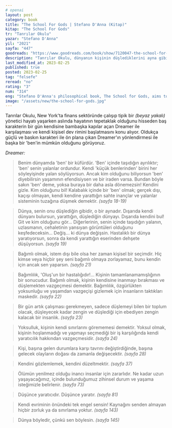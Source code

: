 ```yaml
---
# openai
layout: post
category: book
title: "The School For Gods | Stefano D'Anna (Kitap)"
kitap: "The School For Gods"
tr: "Tanrılar Okulu"
yazar: "Stefano D'Anna"
yil: "2021"
sayfa: "447"
goodreads: "https://www.goodreads.com/book/show/7120047-the-school-for-gods"
description: "Tanrılar Okulu, dünyanın kişinin düşlediklerini ayna gibi yansıttığını anlatıyor. Eğer kişinin bizzat kendisi içinde bulunduğu kırmazsa aynı olayları tekrar tekrar yaşar. Stefano D'Anna, tek çözümün bunun farkına varıp cesaretle sarmalın dışına çıkmak olduğunu Dreamer'in kurduğu cümlelerde tekrar tekrar hatırlatıyor. "
last_modified_at: 2023-02-25
published: true
posted: 2023-02-25
tag: "felsefe"
reread: "no"
rating: "3"
num: "314"
eng: "Stefano D'Anna's philosophical book, The School for Gods, aims to lead readers on a spiritual journey toward discovering their own divinity. D'Anna gives people practical insights and tools for personal growth and transformation by combining ancient wisdom with modern psychology."
image: "/assets/new/the-school-for-gods.jpg"
---
```


Tanrılar Okulu, New York'ta finans sektöründe çalışıp tipik bir _(beyaz yakalı)_ yönetici hayatı yaşarken aslında hayatının tepetaklak olduğunu hisseden baş karakterin bir gün kendisine bambaşka kapılar açan Dreamer ile karşılaşması ve kendi kişisel dev rimini başlatmasını konu alıyor. Oldukça güçlü ve baskın karakteri ile ön plana çıkan Dreamer'ın yönlendirmesi ile başka bir 'ben'in mümkün olduğunu görüyoruz.

_Dreamer:_

> Benim dünyamda 'ben' bir küfürdür. 'Ben' içinde taşıdığın ayrılıktır; 'ben' senin yalanlar ordundur. Kendi 'küçük benlerinden' birini her söyleyişinde yalan söylüyorsun.
> Ancak kim olduğunu biliyorsun 'ben' diyebilirsin yaşamının efendisiysen ve bir iraden varsa.
> Bundan böyle sakın 'ben' deme, yoksa buraya bir daha asla dönemezsin! Kendini gizle. Kim olduğunu bil!
> Kalabalık içinde bir 'ben' olmak; gerçek dışı, kaçışı olmayan, kendi kendine yarattığın sahte inançlar ve yalanlar sisteminin tuzağına düşmek demektir. _(sayfa 18-19)_

> Dünya, senin onu düşlediğin gibidir, o bir aynadır. Dışarıda kendi dünyanı bulursun, yarattığın, düşlediğin dünyayı.
> Dışarıda kendini bul! Git ve kim olduğunu gör...
> Diğerlerinin, senin içinde taşıdığın yalanın, uzlasmanın, cehaletinin yansıyan görüntüleri olduğunu keşfedeceksin...
> Değiş... ki dünya değişsin.
> Hastalıklı bir dünya yaratıyorsun, sonra da kendi yarattığın eserinden dehşete düşüyorsun. _(sayfa 19)_

> Bağımlı olmak, istem dışı bile olsa her zaman kişisel bir seçimdir. Hiç kimse veya hiçbir şey seni bağımlı olmaya zorlayamaz, bunu kendin için ancak sen yaparsın. _(sayfa 21)_

> Bağımlılık, 'Oluş'un bir hastalığıdır!... Kişinin tamamlanamamışlığının bir sonucudur. Bağımlı olmak, kişinin kendisine inanmayı bırakması ve düşlemekten vazgeçmesi demektir. Bağımlılık, özgürlükten yoksunluğu ve yaşamdan vazgeçişi gizlemek için insanların taktıkları maskedir. _(sayfa 22)_

> Bir gün artık çalışması gerekmeyen, sadece düşlemeyi bilen bir toplum olacak, düşleyecek kadar zengin ve düşlediği için ebediyen zengin kalacak bir insanlık. _(sayfa 23)_

> Yoksulluk, kişinin kendi sınırlarını görememesi demektir. Yoksul olmak, kişinin hoşlanmadığı ve yapmayı seçmediği bir iş karşılığında kendi yaratıcılık hakkından vazgeçmesidir. _(sayfa 24)_

> Kişi, başına gelen durumlara karşı tavrını değiştirdiğinde, başına gelecek olayların doğası da zamanla değişecektir. _(sayfa 28)_

> Kendini gözlemlemek, kendini düzeltmektir. _(sayfa 37)_

> Ölümün yenilmez olduğu inancı insanlar için zararlıdır. Ne kadar uzun yaşayacağımız, içinde bulunduğumuz zihinsel durum ve yaşama isteğimizle belirlenir. _(sayfa 73)_

> Düşünce yaratıcıdır. Düşünce yaratır. _(sayfa 81)_

> Kendi evriminin önündeki tek engel sensin! Kaynağını senden almayan hiçbir zorluk ya da sınırlama yoktur. _(sayfa 143)_

> Dünya böyledir, çünkü sen böylesin. _(sayfa 145)_
